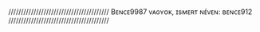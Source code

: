 ////////////////////////////////////////
Bᴇɴᴄᴇ9987 ᴠᴀɢʏᴏᴋ, ɪsᴍᴇʀᴛ ɴᴇ́ᴠᴇɴ: ʙᴇɴᴄᴇ912
////////////////////////////////////////
